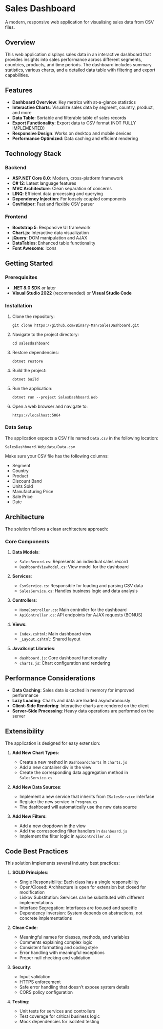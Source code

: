 # Sales Dashboard

A modern, responsive web application for visualising sales data from CSV files.

## Overview

This web application displays sales data in an interactive dashboard that provides insights into sales performance across different segments, countries, products, and time periods. The dashboard includes summary statistics, various charts, and a detailed data table with filtering and export capabilities.

## Features

- **Dashboard Overview**: Key metrics with at-a-glance statistics
- **Interactive Charts**: Visualize sales data by segment, country, product, and more
- **Data Table**: Sortable and filterable table of sales records
- **Export Functionality**: Export data to CSV format (NOT FULLY IMPLEMENTED)
- **Responsive Design**: Works on desktop and mobile devices
- **Performance Optimized**: Data caching and efficient rendering

## Technology Stack

### Backend

- **ASP.NET Core 8.0**: Modern, cross-platform framework
- **C# 12**: Latest language features
- **MVC Architecture**: Clean separation of concerns
- **LINQ**: Efficient data processing and querying
- **Dependency Injection**: For loosely coupled components
- **CsvHelper**: Fast and flexible CSV parser

### Frontend

- **Bootstrap 5**: Responsive UI framework
- **Chart.js**: Interactive data visualization
- **jQuery**: DOM manipulation and AJAX
- **DataTables**: Enhanced table functionality
- **Font Awesome**: Icons

## Getting Started

### Prerequisites

- **.NET 8.0 SDK** or later
- **Visual Studio 2022** (recommended) or **Visual Studio Code**

### Installation

1. Clone the repository:

   ```
   git clone https://github.com/Binary-Man/SalesDashboard.git
   ```

2. Navigate to the project directory:

   ```
   cd salesdashboard
   ```

3. Restore dependencies:

   ```
   dotnet restore
   ```

4. Build the project:

   ```
   dotnet build
   ```

5. Run the application:

   ```
   dotnet run --project SalesDashboard.Web
   ```

6. Open a web browser and navigate to:
   ```
   https://localhost:5064
   ```

### Data Setup

The application expects a CSV file named `Data.csv` in the following location:

```
SalesDashboard.Web/data/Data.csv
```

Make sure your CSV file has the following columns:

- Segment
- Country
- Product
- Discount Band
- Units Sold
- Manufacturing Price
- Sale Price
- Date

## Architecture

The solution follows a clean architecture approach:

### Core Components

1. **Data Models**:

   - `SalesRecord.cs`: Represents an individual sales record
   - `DashboardViewModel.cs`: View model for the dashboard

2. **Services**:

   - `CsvService.cs`: Responsible for loading and parsing CSV data
   - `SalesService.cs`: Handles business logic and data analysis

3. **Controllers**:

   - `HomeController.cs`: Main controller for the dashboard
   - `ApiController.cs`: API endpoints for AJAX requests (BONUS)

4. **Views**:

   - `Index.cshtml`: Main dashboard view
   - `_Layout.cshtml`: Shared layout

5. **JavaScript Libraries**:
   - `dashboard.js`: Core dashboard functionality
   - `charts.js`: Chart configuration and rendering

## Performance Considerations

- **Data Caching**: Sales data is cached in memory for improved performance
- **Lazy Loading**: Charts and data are loaded asynchronously
- **Client-Side Rendering**: Interactive charts are rendered on the client
- **Server-Side Processing**: Heavy data operations are performed on the server

## Extensibility

The application is designed for easy extension:

1. **Add New Chart Types**:

   - Create a new method in `DashboardCharts` in `charts.js`
   - Add a new container div in the view
   - Create the corresponding data aggregation method in `SalesService.cs`

2. **Add New Data Sources**:

   - Implement a new service that inherits from `ISalesService` interface
   - Register the new service in `Program.cs`
   - The dashboard will automatically use the new data source

3. **Add New Filters**:
   - Add a new dropdown in the view
   - Add the corresponding filter handlers in `dashboard.js`
   - Implement the filter logic in `ApiController.cs`

## Code Best Practices

This solution implements several industry best practices:

1. **SOLID Principles**:

   - Single Responsibility: Each class has a single responsibility
   - Open/Closed: Architecture is open for extension but closed for modification
   - Liskov Substitution: Services can be substituted with different implementations
   - Interface Segregation: Interfaces are focused and specific
   - Dependency Inversion: System depends on abstractions, not concrete implementations

2. **Clean Code**:

   - Meaningful names for classes, methods, and variables
   - Comments explaining complex logic
   - Consistent formatting and coding style
   - Error handling with meaningful exceptions
   - Proper null checking and validation

3. **Security**:

   - Input validation
   - HTTPS enforcement
   - Safe error handling that doesn't expose system details
   - CORS policy configuration

4. **Testing**:
   - Unit tests for services and controllers
   - Test coverage for critical business logic
   - Mock dependencies for isolated testing
